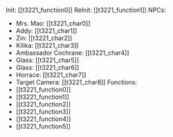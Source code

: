 Init: [[t3221_function0]]
ReInit: [[t3221_function1]]
NPCs:
- Mrs. Mao: [[t3221_char0]]
- Addy: [[t3221_char1]]
- Zin: [[t3221_char2]]
- Kilika: [[t3221_char3]]
- Ambassador Cochrane: [[t3221_char4]]
- Glass: [[t3221_char5]]
- Glass: [[t3221_char6]]
- Horrace: [[t3221_char7]]
- Target Camera: [[t3221_char8]]
Functions:
- [[t3221_function0]]
- [[t3221_function1]]
- [[t3221_function2]]
- [[t3221_function3]]
- [[t3221_function4]]
- [[t3221_function5]]
